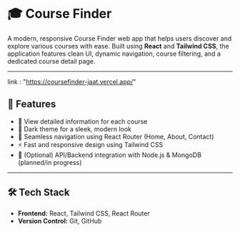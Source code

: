 # 🎓 Course Finder

A modern, responsive Course Finder web app that helps users discover and explore various courses with ease. Built using **React** and **Tailwind CSS**, the application features clean UI, dynamic navigation, course filtering, and a dedicated course detail page.

---
link : "https://coursefinder-jaat.vercel.app/"

## 🚀 Features

- 📄 View detailed information for each course
- 🌙 Dark theme for a sleek, modern look
- 🧭 Seamless navigation using React Router (Home, About, Contact)
- ⚡ Fast and responsive design using Tailwind CSS
- 🔗 (Optional) API/Backend integration with Node.js & MongoDB (planned/in progress)

---

## 🛠️ Tech Stack

- **Frontend:** React, Tailwind CSS, React Router
- **Version Control:** Git, GitHub
